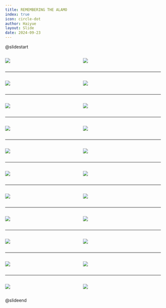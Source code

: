 ```yaml
---
title: REMEMBERING THE ALAMO
index: true
icon: circle-dot
author: Haiyue
layout: Slide
date: 2024-09-23
---
```

 
@slidestart

<div style="display:flex">
<div style="flex:1">

![](/reading/english/Level-T/REMEMBERING%20THE%20ALAMO/001.webp)
</div>
<div style="flex:1">

![](/reading/english/Level-T/REMEMBERING%20THE%20ALAMO/002.webp)
</div>
</div>

---

<div style="display:flex">
<div style="flex:1">

![](/reading/english/Level-T/REMEMBERING%20THE%20ALAMO/003.webp)
</div>
<div style="flex:1">

![](/reading/english/Level-T/REMEMBERING%20THE%20ALAMO/004.webp)
</div>
</div>

---

<div style="display:flex">
<div style="flex:1">

![](/reading/english/Level-T/REMEMBERING%20THE%20ALAMO/005.webp)
</div>
<div style="flex:1">

![](/reading/english/Level-T/REMEMBERING%20THE%20ALAMO/006.webp)
</div>
</div>

---

<div style="display:flex">
<div style="flex:1">

![](/reading/english/Level-T/REMEMBERING%20THE%20ALAMO/007.webp)
</div>
<div style="flex:1">

![](/reading/english/Level-T/REMEMBERING%20THE%20ALAMO/008.webp)
</div>
</div>

---

<div style="display:flex">
<div style="flex:1">

![](/reading/english/Level-T/REMEMBERING%20THE%20ALAMO/009.webp)
</div>
<div style="flex:1">

![](/reading/english/Level-T/REMEMBERING%20THE%20ALAMO/010.webp)
</div>
</div>

---

<div style="display:flex">
<div style="flex:1">

![](/reading/english/Level-T/REMEMBERING%20THE%20ALAMO/011.webp)
</div>
<div style="flex:1">

![](/reading/english/Level-T/REMEMBERING%20THE%20ALAMO/012.webp)
</div>
</div>

---

<div style="display:flex">
<div style="flex:1">

![](/reading/english/Level-T/REMEMBERING%20THE%20ALAMO/013.webp)
</div>
<div style="flex:1">

![](/reading/english/Level-T/REMEMBERING%20THE%20ALAMO/014.webp)
</div>
</div>

---

<div style="display:flex">
<div style="flex:1">

![](/reading/english/Level-T/REMEMBERING%20THE%20ALAMO/015.webp)
</div>
<div style="flex:1">

![](/reading/english/Level-T/REMEMBERING%20THE%20ALAMO/016.webp)
</div>
</div>

---

<div style="display:flex">
<div style="flex:1">

![](/reading/english/Level-T/REMEMBERING%20THE%20ALAMO/017.webp)
</div>
<div style="flex:1">

![](/reading/english/Level-T/REMEMBERING%20THE%20ALAMO/018.webp)
</div>
</div>

---

<div style="display:flex">
<div style="flex:1">

![](/reading/english/Level-T/REMEMBERING%20THE%20ALAMO/019.webp)
</div>
<div style="flex:1">

![](/reading/english/Level-T/REMEMBERING%20THE%20ALAMO/020.webp)
</div>
</div>

---

<div style="display:flex">
<div style="flex:1">

![](/reading/english/Level-T/REMEMBERING%20THE%20ALAMO/021.webp)
</div>
<div style="flex:1">

![](/reading/english/Level-T/REMEMBERING%20THE%20ALAMO/022.webp)
</div>
</div>

@slideend